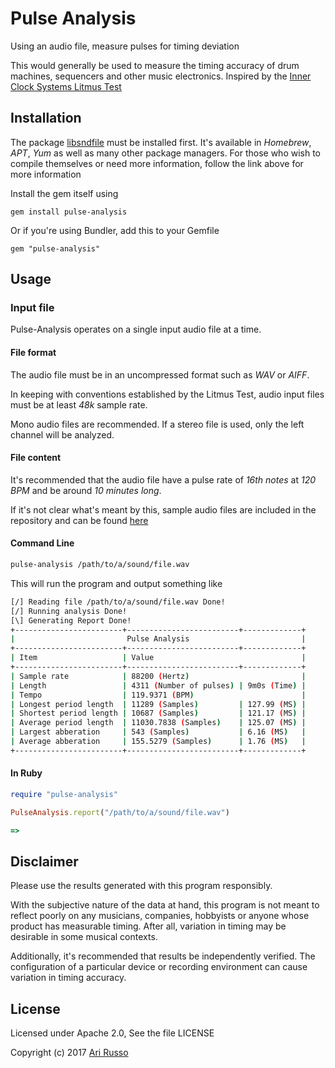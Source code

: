 # Pulse Analysis

Using an audio file, measure pulses for timing deviation

This would generally be used to measure the timing accuracy of drum machines, sequencers and other music electronics.  Inspired by the [Inner Clock Systems Litmus Test](http://innerclocksystems.com/New%20ICS%20Litmus.html)

## Installation

The package [libsndfile](https://github.com/erikd/libsndfile) must be installed first.  It's available in *Homebrew*, *APT*, *Yum* as well as many other package managers. For those who wish to compile themselves or need more information, follow the link above for more information

Install the gem itself using

    gem install pulse-analysis

Or if you're using Bundler, add this to your Gemfile

    gem "pulse-analysis"

## Usage

### Input file

Pulse-Analysis operates on a single input audio file at a time.

#### File format

The audio file must be in an uncompressed format such as *WAV* or *AIFF*.

In keeping with conventions established by the Litmus Test, audio input files must be at least *48k* sample rate.  

Mono audio files are recommended.  If a stereo file is used, only the left channel will be analyzed.

#### File content

It's recommended that the audio file have a pulse rate of *16th notes* at *120 BPM* and be around *10 minutes long*.

If it's not clear what's meant by this, sample audio files are included in the repository and can be found [here](https://github.com/arirusso/pulse-analysis/tree/master/spec/media)

#### Command Line

```sh
pulse-analysis /path/to/a/sound/file.wav
```

This will run the program and output something like

```sh
[/] Reading file /path/to/a/sound/file.wav Done!
[/] Running analysis Done!
[\] Generating Report Done!
+------------------------+-------------------------+-------------+
|                         Pulse Analysis                         |
+------------------------+-------------------------+-------------+
| Item                   | Value                                 |
+------------------------+-------------------------+-------------+
| Sample rate            | 88200 (Hertz)                         |
| Length                 | 4311 (Number of pulses) | 9m0s (Time) |
| Tempo                  | 119.9371 (BPM)                        |
| Longest period length  | 11289 (Samples)         | 127.99 (MS) |
| Shortest period length | 10687 (Samples)         | 121.17 (MS) |
| Average period length  | 11030.7838 (Samples)    | 125.07 (MS) |
| Largest abberation     | 543 (Samples)           | 6.16 (MS)   |
| Average abberation     | 155.5279 (Samples)      | 1.76 (MS)   |
+------------------------+-------------------------+-------------+
```

#### In Ruby

```ruby
require "pulse-analysis"

PulseAnalysis.report("/path/to/a/sound/file.wav")

=>

```

## Disclaimer

Please use the results generated with this program responsibly.  

With the subjective nature of the data at hand, this program is not meant to reflect poorly on any musicians, companies, hobbyists or anyone whose product has measurable timing.  After all, variation in timing may be desirable in some musical contexts.

Additionally, it's recommended that results be independently verified.  The configuration of a particular device or recording environment can cause variation in timing accuracy.

## License

Licensed under Apache 2.0, See the file LICENSE

Copyright (c) 2017 [Ari Russo](http://arirusso.com)
